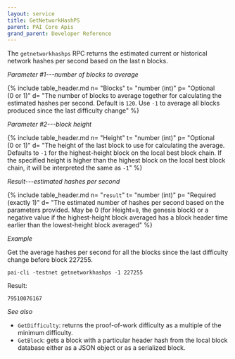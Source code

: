 ```yaml
---
layout: service
title: GetNetworkHashPS
parent: PAI Core Apis
grand_parent: Developer Reference
---
```



The `getnetworkhashps` RPC returns the estimated current or historical network hashes per second based on the last n blocks.

*Parameter #1---number of blocks to average*

{% include table_header.md
  n= "Blocks"
  t= "number (int)"
  p= "Optional<br>(0 or 1)"
  d= "The number of blocks to average together for calculating the estimated hashes per second.  Default is `120`.  Use `-1` to average all blocks produced since the last difficulty change"
%}

*Parameter #2---block height*

{% include table_header.md
  n= "Height"
  t= "number (int)"
  p= "Optional<br>(0 or 1)"
  d= "The height of the last block to use for calculating the average.  Defaults to `-1` for the highest-height block on the local best block chain.  If the specified height is higher than the highest block on the local best block chain, it will be interpreted the same as `-1`"
%}

*Result---estimated hashes per second*

{% include table_header.md
  n= "`result`"
  t= "number (int)"
  p= "Required<br>(exactly 1)"
  d= "The estimated number of hashes per second based on the parameters provided.  May be 0 (for Height=`0`, the genesis block) or a negative value if the highest-height block averaged has a block header time earlier than the lowest-height block averaged"
%}

*Example*

Get the average hashes per second for all the blocks since the last
difficulty change before block 227255.

```
pai-cli -testnet getnetworkhashps -1 227255
```

Result:

```
79510076167
```

*See also*

* `GetDifficulty`: returns the proof-of-work difficulty as a multiple of the minimum difficulty.
* `GetBlock`: gets a block with a particular header hash from the local block database either as a JSON object or as a serialized block.
